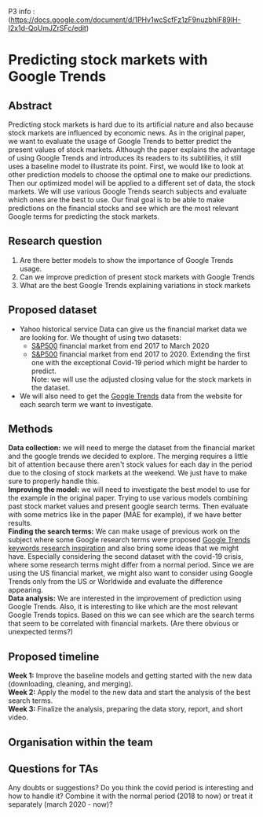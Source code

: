 P3 info : (https://docs.google.com/document/d/1PHv1wcScfFz1zF9nuzbhlF89lH-I2x1d-QoUmJZrSFc/edit)

# Predicting stock markets with Google Trends

## Abstract
<!--- A 150-word description of the project idea, goals, datasets used. What's the motivation behind your project? How do you propose to extend the analysis from the paper? What story would you like to tell, and why? --->

Predicting stock markets is hard due to its artificial nature and also because stock markets are influenced by economic news. As in the original paper, we want to evaluate the usage of Google Trends to better predict the present values of stock markets. Although the paper explains the advantage of using Google Trends and introduces its readers to its subtilities, it still uses a baseline model to illustrate its point. First, we would like to look at other prediction models to choose the optimal one to make our predictions. Then our optimized model will be applied to a different set of data, the stock markets. We will use various Google Trends search subjects and evaluate which ones are the best to use. Our final goal is to be able to make predictions on the financial stocks and see which are the most relevant Google terms for predicting the stock markets.

## Research question
<!---A list of research questions you would like to address during the project. --->
1. Are there better models to show the importance of Google Trends usage.
2. Can we improve prediction of present stock markets with Google Trends
3. What are the best Google Trends explaining variations in stock markets

<!--- -Which models should we explore?
  - Optimize baseline ARIMA model
  - Look at other models
- Which set of Google Trends key-words should we select
- How to perform feature selection to keep the most interesting Google Trends in our model --->


## Proposed dataset
<!---List the dataset(s) you want to use, and some ideas on how you expect to get, manage, process, and enrich it/them. Show us that you've read the docs and some examples and that you have a clear idea of what to expect. Discuss data size and format if relevant. It is your responsibility to check that what you propose is feasible given the datasets at hand. --->
- Yahoo historical service Data can give us the financial market data we are looking for. We thought of using two datasets:
  - [S&P500](https://query1.finance.yahoo.com/v7/finance/download/%5EGSPC?period1=1513728000&period2=1584780625&interval=1d&events=history) financial market from end 2017 to March 2020
  - [S&P500](https://query1.finance.yahoo.com/v7/finance/download/%5EGSPC?period1=1513728000&period2=1606159501&interval=1d&events=history) financial market from end 2017 to 2020. Extending the first one with the exceptional Covid-19 period which might be harder to predict.<br>
Note: we will use the adjusted closing value for the stock markets in the dataset.
- We will also need to get the [Google Trends](https://trends.google.com/trends/?geo=US) data from the website for each search term we want to investigate.

## Methods
**Data collection:** we will need to merge the dataset from the financial market and the google trends we decided to explore. The merging requires a little bit of attention because there aren't stock values for each day in the period due to the closing of stock markets at the weekend. We just have to make sure to properly handle this.<br>
**Improving the model:** we will need to investigate the best model to use for the example in the original paper. Trying to use various models combining past stock market values and present google search terms. Then evaluate with some metrics like in the paper (MAE for example), if we have better results.<br>
**Finding the search terms:** We can make usage of previous work on the subject where some Google research terms were proposed [Google Trends keywords research inspiration](https://www.nature.com/articles/srep01684) and also bring some ideas that we might have. Especially considering the second dataset with the covid-19 crisis, where some research terms might differ from a normal period. Since we are using the US financial market, we might also want to consider using Google Trends only from the US or Worldwide and evaluate the difference appearing.<br>
**Data analysis:**
We are interested in the improvement of prediction using Google Trends. Also, it is interesting to like which are the most relevant Google Trends topics. Based on this we can see which are the search terms that seem to be correlated with financial markets. (Are there obvious or unexpected terms?)<br>

## Proposed timeline
**Week 1:** Improve the baseline models and getting started with the new data (downloading, cleaning, and merging).<br>
**Week 2:** Apply the model to the new data and start the analysis of the best search terms.<br>
**Week 3:** Finalize the analysis, preparing the data story, report, and short video.<br>

<!--- - December 1st: We have decided which Google Trends key-words we want to use in our model and have imported it. That is, which words are the most related to the finance market and are the most likely to bring information and have an impact on our model's prediction.
- December 5th: Google Trend data and Finance data are imported and cleaned. Our data is ready to be used.
- Research on different models. --->

## Organisation within the team
<!---A list of internal milestones up until project milestone P4. Add here a sketch of your planning for the next project milestone. --->

## Questions for TAs
<!---Add here any questions you have for us related to the proposed project. --->
Any doubts or suggestions?
Do you think the covid period is interesting and how to handle it? Combine it with the normal period (2018 to now) or treat it separately (march 2020 - now)? 
